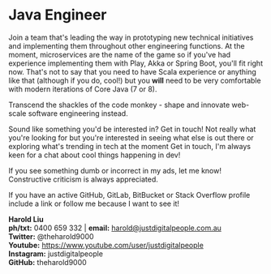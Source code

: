 # Java Engineer

Join a team that's leading the way in prototyping new technical initiatives and implementing them throughout other engineering functions. At the moment, microservices are the name of the game so if you've had experience implementing them with Play, Akka or Spring Boot, you'll fit right now. That's not to say that you need to have Scala experience or anything like that (although if you do, cool!) but you **will** need to be very comfortable with modern iterations of Core Java (7 or 8).

Transcend the shackles of the code monkey - shape and innovate web-scale software engineering instead.

Sound like something you'd be interested in? Get in touch! Not really what you're looking for but you're interested in seeing what else is out there or exploring what's trending in tech at the moment Get in touch, I'm always keen for a chat about cool things happening in dev!

If you see something dumb or incorrect in my ads, let me know! Constructive criticism is always appreciated.

If you have an active GitHub, GitLab, BitBucket or Stack Overflow profile include a link or follow me because I want to see it!

**Harold Liu**</br>
**ph/txt:** 0400 659 332 | **email:** harold@justdigitalpeople.com.au</br>
**Twitter:** @theharold9000</br>
**Youtube:** https://www.youtube.com/user/justdigitalpeople</br>
**Instagram:** justdigitalpeople</br>
**GitHub:** theharold9000</br>
